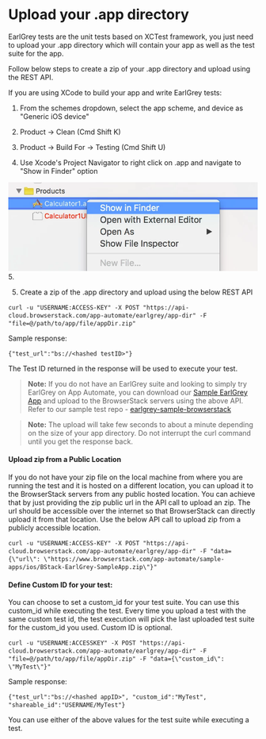 # Upload your .app directory

EarlGrey tests are the unit tests based on XCTest framework, you just need to upload your .app directory which will contain your app as well as the test suite for the app.

Follow below steps to create a zip of your .app directory and upload using the REST API.

If you are using XCode to build your app and write EarlGrey tests:

1. From the schemes dropdown, select the app scheme, and device as "Generic iOS device"

2. Product → Clean (Cmd Shift K)

3. Product → Build For → Testing (Cmd Shift U)

4. Use Xcode's Project Navigator to right click on .app and navigate to "Show in Finder" option

![](https://github.com/akanksha260991/bs_docs_revamp_content/blob/master/xcui-xcode-01-2x.png)5. 

5. Create a zip of the .app directory and upload using the below REST API

```
curl -u "USERNAME:ACCESS-KEY" -X POST "https://api-cloud.browserstack.com/app-automate/earlgrey/app-dir" -F "file=@/path/to/app/file/appDir.zip"
```

Sample response:

```
{"test_url":"bs://<hashed testID>"}
```

The Test ID returned in the response will be used to execute your test.

> **Note:** If you do not have an EarlGrey suite and looking to simply try EarlGrey on App Automate, you can download our [Sample EarlGrey App](https://www.browserstack.com/app-automate/sample-apps/ios/BStack-EarlGrey-SampleApp.zip) and upload to the BrowserStack servers using the above API. Refer to our sample test repo - [earlgrey-sample-browserstack](https://github.com/browserstack/earlgrey-sample-browserstack)

> **Note:** The upload will take few seconds to about a minute depending on the size of your app directory. Do not interrupt the curl command until you get the response back.


#### Upload zip from a Public Location

If you do not have your zip file on the local machine from where you are running the test and it is hosted on a different location, you can upload it to the BrowserStack servers from any public hosted location. You can achieve that by just providing the zip public url in the API call to upload an zip. The url should be accessible over the internet so that BrowserStack can directly upload it from that location. Use the below API call to upload zip from a publicly accessible location.

```
curl -u "USERNAME:ACCESS-KEY" -X POST "https://api-cloud.browserstack.com/app-automate/earlgrey/app-dir" -F "data={\"url\": \"https://www.browserstack.com/app-automate/sample-apps/ios/BStack-EarlGrey-SampleApp.zip\"}"
```


#### Define Custom ID for your test:

You can choose to set a custom_id for your test suite. You can use this custom_id while executing the test. Every time you upload a test with the same custom test id, the test execution will pick the last uploaded test suite for the custom_id you used. Custom ID is optional.

```
curl -u "USERNAME:ACCESSKEY" -X POST "https://api-cloud.browserstack.com/app-automate/earlgrey/app-dir" -F "file=@/path/to/app/file/appDir.zip" -F "data={\"custom_id\": \"MyTest\"}"
```

Sample response:
```
{"test_url":"bs://<hashed appID>", "custom_id":"MyTest", "shareable_id":"USERNAME/MyTest"}
```
You can use either of the above values for the test suite while executing a test.
